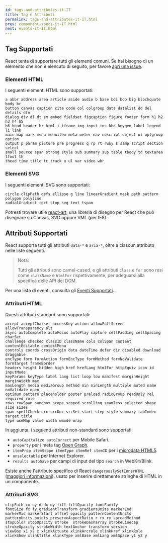 ```yaml
---
id: tags-and-attributes-it-IT
title: Tag e Attributi
permalink: tags-and-attributes-it-IT.html
prev: component-specs-it-IT.html
next: events-it-IT.html
---
```


## Tag Supportati

React tenta di supportare tutti gli elementi comuni. Se hai bisogno di un elemento che non è elencato di seguito, per favore [apri una issue](https://github.com/facebook/react/issues/new).

### Elementi HTML

I seguenti elementi HTML sono supportati:

```
a abbr address area article aside audio b base bdi bdo big blockquote body br
button canvas caption cite code col colgroup data datalist dd del details dfn
dialog div dl dt em embed fieldset figcaption figure footer form h1 h2 h3 h4 h5
h6 head header hr html i iframe img input ins kbd keygen label legend li link
main map mark menu menuitem meta meter nav noscript object ol optgroup option
output p param picture pre progress q rp rt ruby s samp script section select
small source span strong style sub summary sup table tbody td textarea tfoot th
thead time title tr track u ul var video wbr
```

### Elementi SVG

I seguenti elementi SVG sono supportati:

```
circle clipPath defs ellipse g line linearGradient mask path pattern polygon polyline
radialGradient rect stop svg text tspan
```

Potresti trovare utile [react-art](https://github.com/facebook/react-art), una libreria di disegno per React che può disegnare su Canvas, SVG oppure VML (per IE8).


## Attributi Supportati

React supporta tutti gli attributi `data-*` e `aria-*`, oltre a ciascun attributo nelle liste seguenti.

> Nota:
>
> Tutti gli attributi sono camel-cased, e gli attributi `class` e `for` sono resi come `className` e `htmlFor` rispettivamente, per adeguarsi alla specifica delle API del DOM.

Per una lista di eventi, consulta gli [Eventi Supportati](/react/docs/events.html).

### Attributi HTML

Questi attributi standard sono supportati:

```
accept acceptCharset accessKey action allowFullScreen allowTransparency alt
async autoComplete autoFocus autoPlay capture cellPadding cellSpacing charSet
challenge checked classID className cols colSpan content contentEditable contextMenu
controls coords crossOrigin data dateTime defer dir disabled download draggable
encType form formAction formEncType formMethod formNoValidate formTarget frameBorder
headers height hidden high href hrefLang htmlFor httpEquiv icon id inputMode
keyParams keyType label lang list loop low manifest marginHeight marginWidth max
maxLength media mediaGroup method min minLength multiple muted name noValidate open
optimum pattern placeholder poster preload radioGroup readOnly rel required role
rows rowSpan sandbox scope scoped scrolling seamless selected shape size sizes
span spellCheck src srcDoc srcSet start step style summary tabIndex target title
type useMap value width wmode wrap
```

In aggiunta, i seguenti attributi non-standard sono supportati:

- `autoCapitalize autoCorrect` per Mobile Safari.
- `property` per i meta tag [Open Graph](http://ogp.me/).
- `itemProp itemScope itemType itemRef itemID` per i [microdata HTML5](http://schema.org/docs/gs.html).
- `unselectable` per Internet Explorer.
- `results autoSave` per campi di input del tipo `search` in WebKit/Blink.

Esiste anche l'attributo specifico di React `dangerouslySetInnerHTML` ([maggiori informazioni](/react/docs/special-non-dom-attributes.html)), usato per inserire direttamente stringhe di HTML in un componente.

### Attributi SVG

```
clipPath cx cy d dx dy fill fillOpacity fontFamily
fontSize fx fy gradientTransform gradientUnits markerEnd
markerMid markerStart offset opacity patternContentUnits
patternUnits points preserveAspectRatio r rx ry spreadMethod
stopColor stopOpacity stroke  strokeDasharray strokeLinecap
strokeOpacity strokeWidth textAnchor transform version
viewBox x1 x2 x xlinkActuate xlinkArcrole xlinkHref xlinkRole
xlinkShow xlinkTitle xlinkType xmlBase xmlLang xmlSpace y1 y2 y
```
